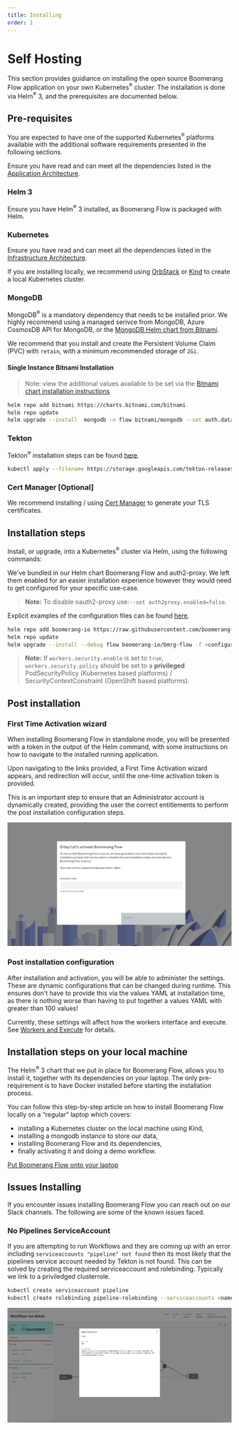 ```yaml
---
title: Installing
order: 1
---
```


# Self Hosting

This section provides guidiance on installing the open source Boomerang Flow application on your own Kubernetes<sup>®</sup> cluster. The installation is done via Helm<sup>®</sup> 3, and the prerequisites are documented below.

## Pre-requisites

You are expected to have one of the supported Kubernetes<sup>®</sup> platforms available with the additional software requirements presented in the following sections.

Ensure you have read and can meet all the dependencies listed in the [Application Architecture](../architecture/application).

### Helm 3

Ensure you have Helm<sup>®</sup> 3 installed, as Boomerang Flow is packaged with Helm.

### Kubernetes

Ensure you have read and can meet all the dependencies listed in the [Infrastructure Architecture](../architecture/infrastructure).

If you are installing locally, we recommend using [OrbStack](https://orbstack.dev/) or [Kind](https://kind.sigs.k8s.io/) to create a local Kubernetes cluster.

### MongoDB

MongoDB<sup>®</sup> is a mandatory dependency that needs to be installed prior. We highly recommend using a managed serivce from MongoDB, Azure CosmosDB API for MongoDB, or the [MongoDB Helm chart from Bitnami](https://bitnami.com/stack/mongodb/helm).

We recommend that you install and create the Persistent Volume Claim (PVC) with `retain`, with a minimum recommended storage of `2Gi`.

#### Single Instance Bitnami Installation

> Note: view the additional values available to be set via the [Bitnami chart installation instructions](https://github.com/bitnami/charts/tree/main/bitnami/mongodb/#installing-the-chart)

```sh
helm repo add bitnami https://charts.bitnami.com/bitnami
helm repo update
helm upgrade --install  mongodb -n flow bitnami/mongodb --set auth.databases={boomerang} --set auth.usernames={boomerang} --set readinessProbe.timeoutSeconds=20
```

### Tekton

Tekton<sup>®</sup> installation steps can be found [here](https://tekton.dev/docs/installation/pipelines/).

```sh
kubectl apply --filename https://storage.googleapis.com/tekton-releases/pipeline/latest/release.yaml
```

### Cert Manager [Optional]

We recommend installing / using [Cert Manager](https://cert-manager.io/docs/installation/helm/) to generate your TLS certificates.

## Installation steps

Install, or upgrade, into a Kubernetes<sup>®</sup> cluster via Helm, using the following commands:

We've bundled in our Helm chart Boomerang Flow and auth2-proxy. We left them enabled for an easier installation experience however they would need to get configured for your specific use-case.

> **Note:** To disable oauth2-proxy use:`--set auth2proxy.enabled=false`.

Explicit examples of the configuration files can be found [here](https://github.com/boomerang-io/charts/tree/main/examples).

```sh
helm repo add boomerang-io https://raw.githubusercontent.com/boomerang-io/charts/index
helm repo update
helm upgrade --install --debug flow boomerang-io/bmrg-flow -f <configuration.yaml>
```

> **Note:** If `workers.security.enable` is set to `true`, `workers.security.policy` should be set to a **privileged** PodSecurityPolicy (Kubernetes based platforms) / SecurityContextConstraint (OpenShift based platforms).

## Post installation

### First Time Activation wizard

When installing Boomerang Flow in standalone mode, you will be presented with a token in the output of the Helm command, with some instructions on how to navigate to the installed running application.

Upon navigating to the links provided, a First Time Activation wizard appears, and redirection will occur, until the one-time activation token is provided.

This is an important step to ensure that an Administrator account is dynamically created, providing the user the correct entitlements to perform the post installation configuration steps.

![Activation wizard screen](./assets/activation-screen.png)

### Post installation configuration

After installation and activation, you will be able to administer the settings. These are dynamic configurations that can be changed during runtime. This ensures don't have to provide this via the values YAML at installation time, as there is nothing worse than having to put together a values YAML with greater than 100 values!

Currently, these settings will affect how the workers interface and execute. See [Workers and Execute](../architecture/worker-and-executor-architecture) for details.

## Installation steps on your local machine

The Helm<sup>®</sup> 3 chart that we put in place for Boomerang Flow, allows you to install it, together with its dependencies on your laptop. The only pre-requirement is to have Docker installed before starting the installation process.

You can follow this step-by-step article on how to install Boomerang Flow locally on a “regular” laptop which covers:

- installing a Kubernetes cluster on the local machine using Kind,
- installing a mongodb instance to store our data,
- installing Boomerang Flow and its dependencies,
- finally activating it and doing a demo workflow.

[Put Boomerang Flow onto your laptop](https://itnext.io/lets-put-boomerang-flow-on-our-laptop-8a63eac2b9e5)

## Issues Installing

If you encounter issues installing Boomerang Flow you can reach out on our Slack channels. The following are some of the known issues faced.

### No Pipelines ServiceAccount

If you are attempting to run Workflows and they are coming up with an error including `serviceaccounts "pipeline" not found` then its most likely that the pipelines service account needed by Tekton is not found. This can be solved by creating the required serviceaccount and rolebinding. Typically we link to a priviledged clusterrole.

```sh
kubectl create serviceaccount pipeline
kubectl create rolebinding pipeline-rolebinding --serviceaccounts <namespace>:pipeline --clusterrole=<clusterrole>
```

![ServiceAccount Error](./assets/installing-issues-serviceaccount.png)
